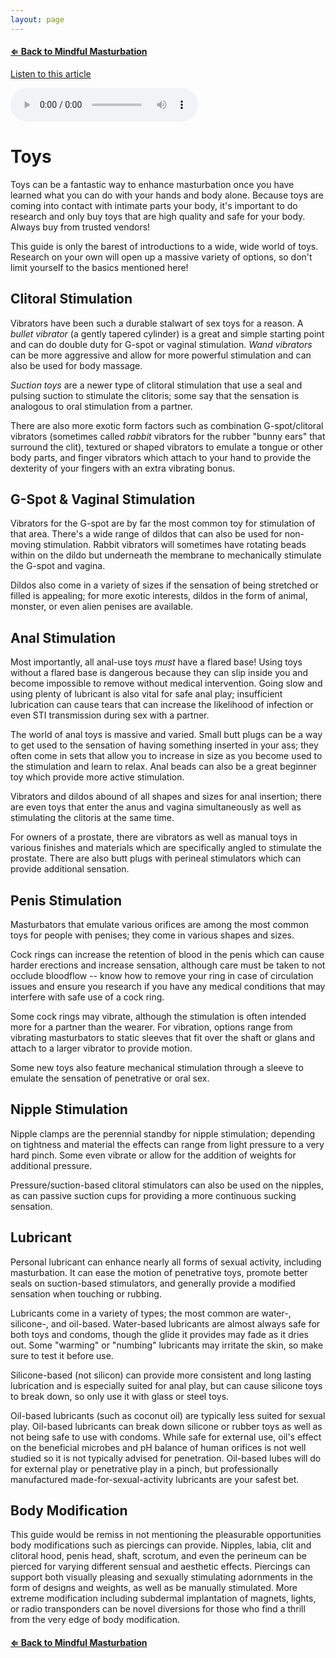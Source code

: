 ```yaml
---
layout: page
---
```


#### [⇐ Back to Mindful Masturbation](/#toys)

<a id="audio-enable" href="#" onclick="enableaudio()">Listen to this article</a>

<audio
    id="audio-control"
    controls
    src="/public/audio/toys.mp3">
        Your browser does not support the
        <code>audio</code> element.
</audio>

# Toys

Toys can be a fantastic way to enhance masturbation once you have learned what you can do with your hands and body alone. Because toys are coming into contact with intimate parts your body, it's important to do research and only buy toys that are high quality and safe for your body. Always buy from trusted vendors!

This guide is only the barest of introductions to a wide, wide world of toys. Research on your own will open up a massive variety of options, so don't limit yourself to the basics mentioned here!

## Clitoral Stimulation

Vibrators have been such a durable stalwart of sex toys for a reason. A *bullet vibrator* (a gently tapered cylinder) is a great and simple starting point and can do double duty for G-spot or vaginal stimulation. *Wand vibrators* can be more aggressive and allow for more powerful stimulation and can also be used for body massage.

*Suction toys* are a newer type of clitoral stimulation that use a seal and pulsing suction to stimulate the clitoris; some say that the sensation is analogous to oral stimulation from a partner.

There are also more exotic form factors such as combination G-spot/clitoral vibrators (sometimes called *rabbit* vibrators for the rubber "bunny ears" that surround the clit), textured or shaped vibrators to emulate a tongue or other body parts, and finger vibrators which attach to your hand to provide the dexterity of your fingers with an extra vibrating bonus.

## G-Spot & Vaginal Stimulation

Vibrators for the G-spot are by far the most common toy for stimulation of that area. There's a wide range of dildos that can also be used for non-moving stimulation. Rabbit vibrators will sometimes have rotating beads within on the dildo but underneath the membrane to mechanically stimulate the G-spot and vagina.

Dildos also come in a variety of sizes if the sensation of being stretched or filled is appealing; for more exotic interests, dildos in the form of animal, monster, or even alien penises are available.

## Anal Stimulation

Most importantly, all anal-use toys *must* have a flared base! Using toys without a flared base is dangerous because they can slip inside you and become impossible to remove without medical intervention. Going slow and using plenty of lubricant is also vital for safe anal play; insufficient lubrication can cause tears that can increase the likelihood of infection or even STI transmission during sex with a partner.

The world of anal toys is massive and varied. Small butt plugs can be a way to get used to the sensation of having something inserted in your ass; they often come in sets that allow you to increase in size as you become used to the stimulation and learn to relax. Anal beads can also be a great beginner toy which provide more active stimulation.

Vibrators and dildos abound of all shapes and sizes for anal insertion; there are even toys that enter the anus and vagina simultaneously as well as stimulating the clitoris at the same time.

For owners of a prostate, there are vibrators as well as manual toys in various finishes and materials which are specifically angled to stimulate the prostate. There are also butt plugs with perineal stimulators which can provide additional sensation.

## Penis Stimulation

Masturbators that emulate various orifices are among the most common toys for people with penises; they come in various shapes and sizes.

Cock rings can increase the retention of blood in the penis which can cause harder erections and increase sensation, although care must be taken to not occlude bloodflow -- know how to remove your ring in case of circulation issues and ensure you research if you have any medical conditions that may interfere with safe use of a cock ring.

Some cock rings may vibrate, although the stimulation is often intended more for a partner than the wearer. For vibration, options range from vibrating masturbators to static sleeves that fit over the shaft or glans and attach to a larger vibrator to provide motion.

Some new toys also feature mechanical stimulation through a sleeve to emulate the sensation of penetrative or oral sex.

## Nipple Stimulation

Nipple clamps are the perennial standby for nipple stimulation; depending on tightness and material the effects can range from light pressure to a very hard pinch. Some even vibrate or allow for the addition of weights for additional pressure.

Pressure/suction-based clitoral stimulators can also be used on the nipples, as can passive suction cups for providing a more continuous sucking sensation.

## Lubricant

Personal lubricant can enhance nearly all forms of sexual activity, including masturbation. It can ease the motion of penetrative toys, promote better seals on suction-based stimulators, and generally provide a modified sensation when touching or rubbing.

Lubricants come in a variety of types; the most common are water-, silicone-, and oil-based. Water-based lubricants are almost always safe for both toys and condoms, though the glide it provides may fade as it dries out. Some "warming" or "numbing" lubricants may irritate the skin, so make sure to test it before use.

Silicone-based (not silicon) can provide more consistent and long lasting lubrication and is especially suited for anal play, but can cause silicone toys to break down, so only use it with glass or steel toys.

Oil-based lubricants (such as coconut oil) are typically less suited for sexual play. Oil-based lubricants can break down silicone or rubber toys as well as not being safe to use with condoms. While safe for external use, oil's effect on the beneficial microbes and pH balance of human orifices is not well studied so it is not typically advised for penetration. Oil-based lubes will do for external play or penetrative play in a pinch, but professionally manufactured made-for-sexual-activity lubricants are your safest bet.

## Body Modification

This guide would be remiss in not mentioning the pleasurable opportunities body modifications such as piercings can provide. Nipples, labia, clit and clitoral hood, penis head, shaft, scrotum, and even the perineum can be pierced for varying different sensual and aesthetic effects. Piercings can support both visually pleasing and sexually stimulating adornments in the form of designs and weights, as well as be manually stimulated. More extreme modification including subdermal implantation of magnets, lights, or radio transponders can be novel diversions for those who find a thrill from the very edge of body modification.

#### [⇐ Back to Mindful Masturbation](/#toys)
